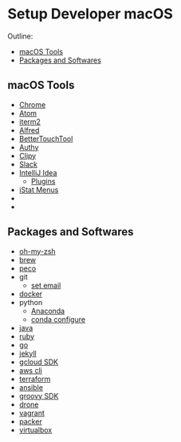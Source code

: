 # Setup Developer macOS

Outline:
- [macOS Tools](#macos-tools)
- [Packages and Softwares](#packages-and-softwares)

## macOS Tools

- [Chrome](https://www.google.co.jp/chrome/browser/desktop/index.html)
- [Atom](https://atom.io/)
- [iterm2](https://www.iterm2.com/)
- [Alfred](https://www.alfredapp.com/)
- [BetterTouchTool](https://www.boastr.net/)
- [Authy](https://authy.com/download/)
- [Clipy](https://clipy-app.com/)
- [Slack](https://slack.com/intl/ja-jp/downloads/osx)
- [IntelliJ Idea](https://www.jetbrains.com/idea/download/#section=mac)
  - [Plugins](/intelj-plugins.md)
- [iStat Menus](https://bjango.com/mac/istatmenus/)
- []()
- []()

## Packages and Softwares

- [oh-my-zsh](https://github.com/robbyrussell/oh-my-zsh)
- [brew](https://brew.sh/index_ja.html)
- [peco](https://github.com/peco/peco)
- git
  - [set email](https://help.github.com/articles/setting-your-commit-email-address-in-git/)
- [docker](https://www.docker.com/docker-mac)
- python
  - [Anaconda](https://www.anaconda.com/download/#macos)
  - [conda configure](conda.md)
- [java](java.md)
- [ruby](https://byam.github.io/how-to/2017/10/24/install-ruby.html)
- [go](https://golang.org/dl/)
- [jekyll](https://jekyllrb.com/docs/installation/)
- [gcloud SDK](https://cloud.google.com/sdk/docs/quickstart-mac-os-x?hl=ja)
- [aws cli](http://docs.aws.amazon.com/ja_jp/cli/latest/userguide/cli-install-macos.html)
- [terraform](https://www.terraform.io/downloads.html)
- [ansible](http://docs.ansible.com/ansible/latest/intro_installation.html#latest-releases-on-mac-osx)
- [groovy SDK](http://groovy-lang.org/install.html#_installation_on_mac_os_x)
- [drone](http://docs.drone.io/cli-installation/)
- [vagrant](https://www.vagrantup.com/downloads.html)
- [packer](https://www.packer.io/downloads.html)
- [virtualbox](https://www.virtualbox.org/wiki/Downloads)
